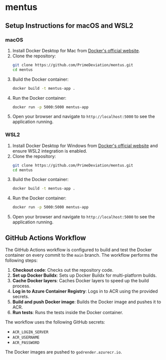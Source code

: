 # mentus
## Setup Instructions for macOS and WSL2

### macOS

1. Install Docker Desktop for Mac from [Docker's official website](https://www.docker.com/products/docker-desktop).
2. Clone the repository:
   ```sh
   git clone https://github.com/PrimeDeviation/mentus.git
   cd mentus
   ```
3. Build the Docker container:
   ```sh
   docker build -t mentus-app .
   ```
4. Run the Docker container:
   ```sh
   docker run -p 5000:5000 mentus-app
   ```
5. Open your browser and navigate to `http://localhost:5000` to see the application running.

### WSL2

1. Install Docker Desktop for Windows from [Docker's official website](https://www.docker.com/products/docker-desktop) and ensure WSL2 integration is enabled.
2. Clone the repository:
   ```sh
   git clone https://github.com/PrimeDeviation/mentus.git
   cd mentus
   ```
3. Build the Docker container:
   ```sh
   docker build -t mentus-app .
   ```
4. Run the Docker container:
   ```sh
   docker run -p 5000:5000 mentus-app
   ```
5. Open your browser and navigate to `http://localhost:5000` to see the application running.

## GitHub Actions Workflow

The GitHub Actions workflow is configured to build and test the Docker container on every commit to the `main` branch. The workflow performs the following steps:

1. **Checkout code**: Checks out the repository code.
2. **Set up Docker Buildx**: Sets up Docker Buildx for multi-platform builds.
3. **Cache Docker layers**: Caches Docker layers to speed up the build process.
4. **Log in to Azure Container Registry**: Logs in to ACR using the provided secrets.
5. **Build and push Docker image**: Builds the Docker image and pushes it to ACR.
6. **Run tests**: Runs the tests inside the Docker container.

The workflow uses the following GitHub secrets:
- `ACR_LOGIN_SERVER`
- `ACR_USERNAME`
- `ACR_PASSWORD`

The Docker images are pushed to `godrender.azurecr.io`.

